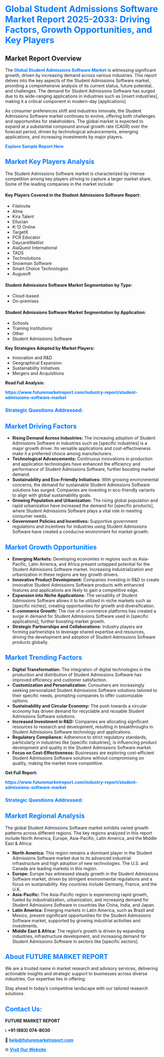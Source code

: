 <h1 style="color: #007BFF;">Global Student Admissions Software Market Report 2025-2033: Driving Factors, Growth Opportunities, and Key Players</h1>

<section id="overview">
<h2>Market Report Overview</h2>
<p>The <a href="https://www.futuremarketreport.com/industry-report/student-admissions-software-market" style="color: #007BFF; text-decoration: none;"><strong>Global Student Admissions Software Market</strong></a> is witnessing significant growth, driven by increasing demand across various industries. This report delves into the key aspects of the Student Admissions Software market, providing a comprehensive analysis of its current status, future potential, and challenges. The demand for Student Admissions Software has surged due to its wide-ranging applications in industries such as [insert industries], making it a critical component in modern-day [applications].</p>
<p>As consumer preferences shift and industries innovate, the Student Admissions Software market continues to evolve, offering both challenges and opportunities for stakeholders. The global market is expected to expand at a substantial compound annual growth rate (CAGR) over the forecast period, driven by technological advancements, emerging applications, and increasing investments by major players.</p>
</section>

<section id="overview">
<p><a href="https://www.futuremarketreport.com/request-sample/reportId=111452" style="color: #007BFF; text-decoration: none;"><strong>Explore Sample Report Here</strong></a></p>
</section>

<section id="key-players">
<h2 style="color: #007BFF;">Market Key Players Analysis</h2>
<p>The Student Admissions Software market is characterized by intense competition among key players striving to capture a larger market share. Some of the leading companies in the market include:</p>
<h4>Key Players Covered in the Student Admissions Software Report:</h4>
<ul><li>FileInvite</li><li>Alma</li><li>Kira Talent</li><li>Ellucian</li><li>K-12 Online</li><li>TargetX</li><li>PCR Educator</li><li>DaycareWaitlist</li><li>AlaQuest International</li><li>TADS</li><li>Technolutions</li><li>Snowman Software</li><li>Smart Choice Technologies</li><li>Augusoft</li></ul>
<h4>Student Admissions Software Market Segmentation by Type:</h4>
<ul><li>Cloud-based</li><li>On-premises</li></ul>

<h4>Student Admissions Software Market Segmentation by Application:</h4>
<ul><li>Schools</li><li>Training Institutions</li><li>Other</li><li>Student Admissions Software</li></ul>
<p><strong>Key Strategies Adopted by Market Players:</strong></p>
<ul>
<li>Innovation and R&D</li>
<li>Geographical Expansion</li>
<li>Sustainability Initiatives</li>
<li>Mergers and Acquisitions</li>
</ul>
</section>

<section>
<p><strong>Read Full Analysis: </strong></p><a href="https://www.futuremarketreport.com/industry-report/student-admissions-software-market" style="color: #007BFF; text-decoration: none;"><strong>https://www.futuremarketreport.com/industry-report/student-admissions-software-market</strong></a>
<h3 style="color: #007BFF;">Strategic Questions Addressed:</h3>
</section>

<section id="driving-factors">
<h2 style="color: #007BFF;">Market Driving Factors</h2>
<ul>
<li><strong>Rising Demand Across Industries:</strong> The increasing adoption of Student Admissions Software in industries such as [specific industries] is a major growth driver. Its versatile applications and cost-effectiveness make it a preferred choice among manufacturers.</li>
<li><strong>Technological Advancements:</strong> Continuous innovations in production and application technologies have enhanced the efficiency and performance of Student Admissions Software, further boosting market demand.</li>
<li><strong>Sustainability and Eco-Friendly Initiatives:</strong> With growing environmental concerns, the demand for sustainable Student Admissions Software solutions has surged. Companies are investing in eco-friendly variants to align with global sustainability goals.</li>
<li><strong>Growing Population and Urbanization:</strong> The rising global population and rapid urbanization have increased the demand for [specific products], where Student Admissions Software plays a vital role in meeting consumer needs.</li>
<li><strong>Government Policies and Incentives:</strong> Supportive government regulations and incentives for industries using Student Admissions Software have created a conducive environment for market growth.</li>
</ul>
</section>

<section id="growth-opportunities">
<h2 style="color: #007BFF;">Market Growth Opportunities</h2>
<ul>
<li><strong>Emerging Markets:</strong> Developing economies in regions such as Asia-Pacific, Latin America, and Africa present untapped potential for the Student Admissions Software market. Increasing industrialization and urbanization in these regions are key growth drivers.</li>
<li><strong>Innovative Product Development:</strong> Companies investing in R&D to create innovative Student Admissions Software products with enhanced features and applications are likely to gain a competitive edge.</li>
<li><strong>Expansion into Niche Applications:</strong> The versatility of Student Admissions Software allows it to be utilized in niche markets such as [specific niches], creating opportunities for growth and diversification.</li>
<li><strong>E-commerce Growth:</strong> The rise of e-commerce platforms has created a surge in demand for Student Admissions Software used in [specific applications], further boosting market growth.</li>
<li><strong>Strategic Partnerships and Collaborations:</strong> Industry players are forming partnerships to leverage shared expertise and resources, driving the development and adoption of Student Admissions Software products globally.</li>
</ul>
</section>

<section id="trending-factors">
<h2 style="color: #007BFF;">Market Trending Factors</h2>
<ul>
<li><strong>Digital Transformation:</strong> The integration of digital technologies in the production and distribution of Student Admissions Software has improved efficiency and customer satisfaction.</li>
<li><strong>Customization and Personalization:</strong> Consumers are increasingly seeking personalized Student Admissions Software solutions tailored to their specific needs, prompting companies to offer customizable options.</li>
<li><strong>Sustainability and Circular Economy:</strong> The push towards a circular economy has driven demand for recyclable and reusable Student Admissions Software solutions.</li>
<li><strong>Increased Investment in R&D:</strong> Companies are allocating significant resources to research and development, resulting in breakthroughs in Student Admissions Software technology and applications.</li>
<li><strong>Regulatory Compliance:</strong> Adherence to strict regulatory standards, particularly in industries like [specific industries], is influencing product development and quality in the Student Admissions Software market.</li>
<li><strong>Focus on Cost-Effectiveness:</strong> Businesses are exploring cost-efficient Student Admissions Software solutions without compromising on quality, making the market more competitive.</li>
</ul>
</section>

<section>
<p><strong>Get Full Report: </strong></p><a href="https://www.futuremarketreport.com/industry-report/student-admissions-software-market" style="color: #007BFF; text-decoration: none;"><strong>https://www.futuremarketreport.com/industry-report/student-admissions-software-market</strong></a>
<h3 style="color: #007BFF;">Strategic Questions Addressed:</h3>
</section>


<section id="regional-analysis">
<h2 style="color: #007BFF;">Market Regional Analysis</h2>
<p>The global Student Admissions Software market exhibits varied growth patterns across different regions. The key regions analyzed in this report include North America, Europe, Asia-Pacific, Latin America, and the Middle East & Africa:</p>
<ul>
<li><strong>North America:</strong> This region remains a dominant player in the Student Admissions Software market due to its advanced industrial infrastructure and high adoption of new technologies. The U.S. and Canada are leading markets in this region.</li>
<li><strong>Europe:</strong> Europe has witnessed steady growth in the Student Admissions Software market, driven by stringent environmental regulations and a focus on sustainability. Key countries include Germany, France, and the U.K.</li>
<li><strong>Asia-Pacific:</strong> The Asia-Pacific region is experiencing rapid growth, fueled by industrialization, urbanization, and increasing demand for Student Admissions Software in countries like China, India, and Japan.</li>
<li><strong>Latin America:</strong> Emerging markets in Latin America, such as Brazil and Mexico, present significant opportunities for the Student Admissions Software market, supported by growing industrial activities and investments.</li>
<li><strong>Middle East & Africa:</strong> The region’s growth is driven by expanding industries, infrastructure development, and increasing demand for Student Admissions Software in sectors like [specific sectors].</li>
</ul>
</section>

<footer>
<h2 style="color: #007BFF;">About FUTURE MARKET REPORT</h2>
<p>We are a trusted name in market research and advisory services, delivering actionable insights and strategic support to businesses across diverse industries. Our expertise lies in offering:</p>

<p>Stay ahead in today’s competitive landscape with our tailored research solutions.</p>

<h2 style="color: #007BFF;">Contact Us:</h2>
<p><strong>FUTURE MARKET REPORT</strong></p>
<p>📞 <strong>+91 (883) 074-8030</strong></p>
<p>📧 <strong><a href="mailto:help@futuremarketreport.com" style="color: #007BFF;">help@futuremarketreport.com</a></strong></p>
<p>🌐 <strong><a href="https://www.futuremarketreport.com/" style="color: #007BFF;">Visit Our Website</a></strong></p>
</footer>